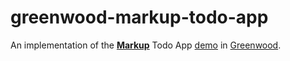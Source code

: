 # greenwood-markup-todo-app

An implementation of the [**Markup**](https://markup.beforesemicolon.com/) Todo App [demo](https://stackblitz.com/edit/web-platform-lvonxr) in [Greenwood](https://greenwoodjs.dev/).